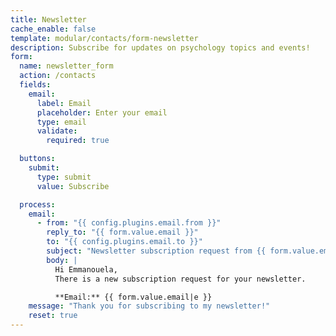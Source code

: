 ```yaml
---
title: Newsletter
cache_enable: false
template: modular/contacts/form-newsletter
description: Subscribe for updates on psychology topics and events!
form:
  name: newsletter_form
  action: /contacts
  fields:
    email:
      label: Email
      placeholder: Enter your email
      type: email
      validate:
        required: true

  buttons:
    submit:
      type: submit
      value: Subscribe

  process:
    email:
      - from: "{{ config.plugins.email.from }}"
        reply_to: "{{ form.value.email }}"
        to: "{{ config.plugins.email.to }}"
        subject: "Newsletter subscription request from {{ form.value.email|e }}"
        body: |
          Hi Emmanouela,
          There is a new subscription request for your newsletter.

          **Email:** {{ form.value.email|e }}
    message: "Thank you for subscribing to my newsletter!"
    reset: true
---
```

